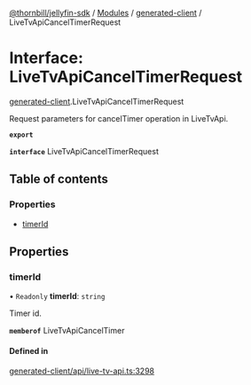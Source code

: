 [@thornbill/jellyfin-sdk](../README.md) / [Modules](../modules.md) / [generated-client](../modules/generated_client.md) / LiveTvApiCancelTimerRequest

# Interface: LiveTvApiCancelTimerRequest

[generated-client](../modules/generated_client.md).LiveTvApiCancelTimerRequest

Request parameters for cancelTimer operation in LiveTvApi.

**`export`**

**`interface`** LiveTvApiCancelTimerRequest

## Table of contents

### Properties

- [timerId](generated_client.LiveTvApiCancelTimerRequest.md#timerid)

## Properties

### timerId

• `Readonly` **timerId**: `string`

Timer id.

**`memberof`** LiveTvApiCancelTimer

#### Defined in

[generated-client/api/live-tv-api.ts:3298](https://github.com/thornbill/jellyfin-sdk-typescript/blob/c65c42e/src/generated-client/api/live-tv-api.ts#L3298)
